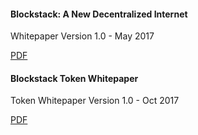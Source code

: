 #### Blockstack: A New Decentralized Internet
Whitepaper Version 1.0 - May 2017

<a href="https://blockstack.org/whitepaper.pdf" target="_blank" class="button">PDF</a>

#### Blockstack Token Whitepaper
Token Whitepaper Version 1.0 - Oct 2017

<a href="https://blockstack.org/tokenpaper.pdf" target="_blank" class="button">PDF</a>
